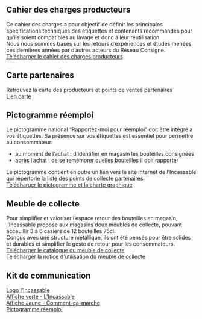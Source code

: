 ## Cahier des charges producteurs 
Ce cahier des charges a pour objectif de définir les principales spécifications techniques des étiquettes et contenants recommandés pour qu’ils soient compatibles au lavage et donc à leur réutilisation. </br>
Nous nous sommes basés sur les retours d’expériences et études menées ces dernières années par d’autres acteurs du Réseau Consigne. 
[Télécharger le cahier des charges producteurs](https://nuage.reseauconsigne.com/index.php/s/KcjdXp83affEHK7/download)

## Carte partenaires 
Retrouvez la carte des producteurs et points de ventes partenaires </br>
[Lien carte](https://lincassable.com/carte)

## Pictogramme réemploi 
Le pictogramme national “Rapportez-moi pour réemploi” doit être intégré à vos étiquettes. Sa présence sur vos étiquettes est essentiel pour permettre au consommateur:</br>
- au moment de l’achat : d’identifier en magasin les bouteilles consignées </br>
- après l’achat : de se remémorer quelles bouteilles il doit rapporter </br> 

Le pictogramme contient en outre un lien vers le site internet de l’Incassable qui répertorie la liste des points de collecte partenaires. </br>
[Télécharger le pictogramme et la charte graphique](https://nuage.reseauconsigne.com/index.php/s/cJ9ssJYtqZRsjJ3/download)

## Meuble de collecte 
Pour simplifier et valoriser l’espace retour des bouteilles en magasin, l’Incassable propose aux magasins deux meubles de collecte, pouvant acceuillir 3 à 6 casiers de 12 bouteilles 75cl. </br>
Conçus avec une structure métallique, ils ont été pensés pour être solides et durables et simplifier le geste de retour pour les consommateurs. </br>
[Télécharger le catalogue du meuble de collecte](https://nuage.reseauconsigne.com/index.php/s/WTNyMeNgwTScqAZ/download) <br/>
[Télécharger la notice d'utilisation du meuble de collecte](https://nuage.reseauconsigne.com/index.php/s/JyTWNWJiZQGKqdm)

## Kit de communication 
[Logo l’Incassable](https://nuage.reseauconsigne.com/index.php/s/MpsDRfLL3CDbiHz/download) </br>
[Affiche verte - L’Incassable](https://nuage.reseauconsigne.com/index.php/s/AYiDDk9YoqCke8y/download) </br>
[Affiche Jaune - Comment-ça-marche](https://nuage.reseauconsigne.com/index.php/s/fnDgbypPkgLFtpJ/download) </br>
[Pictogramme réemploi](https://nuage.reseauconsigne.com/index.php/s/zpwzTHWaqmTFCj8/download) </br>


